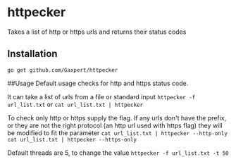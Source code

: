 # httpecker
Takes a list of http or https urls and returns their status codes

## Installation
`go get github.com/Gaxpert/httpecker`

##Usage
Default usage checks for http and https status code.

It can take a list of urls from a file or standard input
`httpecker -f url_list.txt`
or
`cat url_list.txt | httpecker`

To check only http or https supply the flag. If any urls don't have the prefix, or they are not the right protocol (an http url used with https flag) they will be modified to fit the parameter
`cat url_list.txt | httpecker --http-only`
`cat url_list.txt | httpecker --https-only`

Default threads are 5, to change the value
`httpecker -f url_list.txt -t 50`

